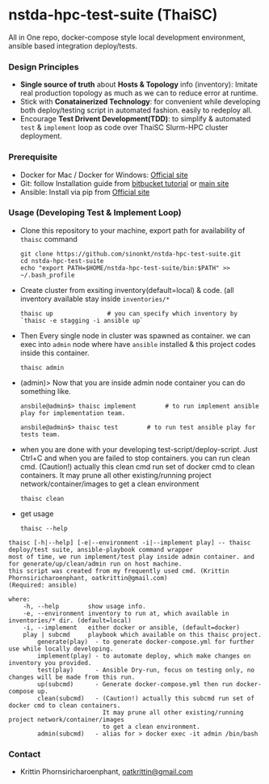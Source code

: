 # nstda-hpc-test-suite (ThaiSC)
All in One repo, docker-compose style local development environment, ansible based integration deploy/tests.
### Design Principles 
- <b>Single source of truth</b> about <b>Hosts & Topology</b> info (inventory): Imitate real production topology as much as we can
                                                                  to reduce error at runtime.
- Stick with <b>Conatainerized Technology</b>: for convenient while developing both deploy/testing script in automated fashion.
                                         easily to redeploy all.
- Encourage <b>Test Drivent Development(TDD)</b>: to simplify & automated `test` & `implement` loop as code over ThaiSC 
                                           Slurm-HPC cluster deployment.

### Prerequisite
- Docker for Mac / Docker for Windows: [Official site](https://www.docker.com/products/docker-desktop)
- Git: follow Installation guide from [bitbucket tutorial](https://www.atlassian.com/git/tutorials/install-git) or [main site](https://git-scm.com/downloads)
- Ansible: Install via pip from [Official site](https://docs.ansible.com/ansible/latest/installation_guide/intro_installation.html#latest-releases-via-pip)
### Usage (Developing Test & Implement Loop)
- Clone this repository to your machine, export path for availability of `thaisc` command
  ```
  git clone https://github.com/sinonkt/nstda-hpc-test-suite.git
  cd nstda-hpc-test-suite
  echo "export PATH=$HOME/nstda-hpc-test-suite/bin:$PATH" >> ~/.bash_profile
  ```
- Create cluster from exsiting inventory(default=local) & code. (all inventory available stay inside `inventories/*` 
  ```
  thaisc up               # you can specify which inventory by `thaisc -e stagging -i ansible up`
  ```
- Then Every single node in cluster was spawned as container. we can exec into `admin` node where have `ansible` installed & this project codes inside this container.
  ```
  thaisc admin
  ```
- (admin)> Now that you are inside admin node container you can do something like.
  ```
  ansbile@admin$> thaisc implement        # to run implement ansible play for implementation team.
  ```
  ```
  ansbile@admin$> thaisc test        # to run test ansible play for tests team. 
  ```
- when you are done with your developing test-script/deploy-script. Just Ctrl+C
  and when you are failed to stop containers. you can run clean cmd.
  (Caution!) actually this clean cmd run set of docker cmd to clean containers.
             It may prune all other existing/running project network/container/images
             to get a clean environment
  ```
  thaisc clean
  ```
- get usage
  ```
  thaisc --help
  ```
```
thaisc [-h|--help] [-e|--environment -i|--implement play] -- thaisc deploy/test suite, ansible-playbook command wrapper
most of time, we run implement/test play inside admin container. and for generate/up/clean/admin run on host machine.
this script was created from my frequently used cmd. (Krittin Phornsiricharoenphant, oatkrittin@gmail.com)
(Required: ansible)

where:
    -h, --help        show usage info.
    -e, --environment inventory to run at, which available in inventories/* dir. (default=local)
    -i, --implement   either docker or ansible, (default=docker)
    play | subcmd     playbook which available on this thaisc project.
        generate(play)  - to generate docker-compose.yml for further use while locally developing.
        implement(play) - to automate deploy, which make changes on inventory you provided.
        test(play)      - Ansible Dry-run, focus on testing only, no changes will be made from this run.
        up(subcmd)      - Generate docker-compose.yml then run docker-compose up.
        clean(subcmd)   - (Caution!) actually this subcmd run set of docker cmd to clean containers.
                          It may prune all other existing/running project network/container/images
                          to get a clean environment.
        admin(subcmd)   - alias for > docker exec -it admin /bin/bash
```

### Contact
  - Krittin Phornsiricharoenphant, oatkrittin@gmail.com
